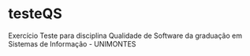 # testeQS
Exercício Teste para disciplina Qualidade de Software da graduação em Sistemas de Informação - UNIMONTES

